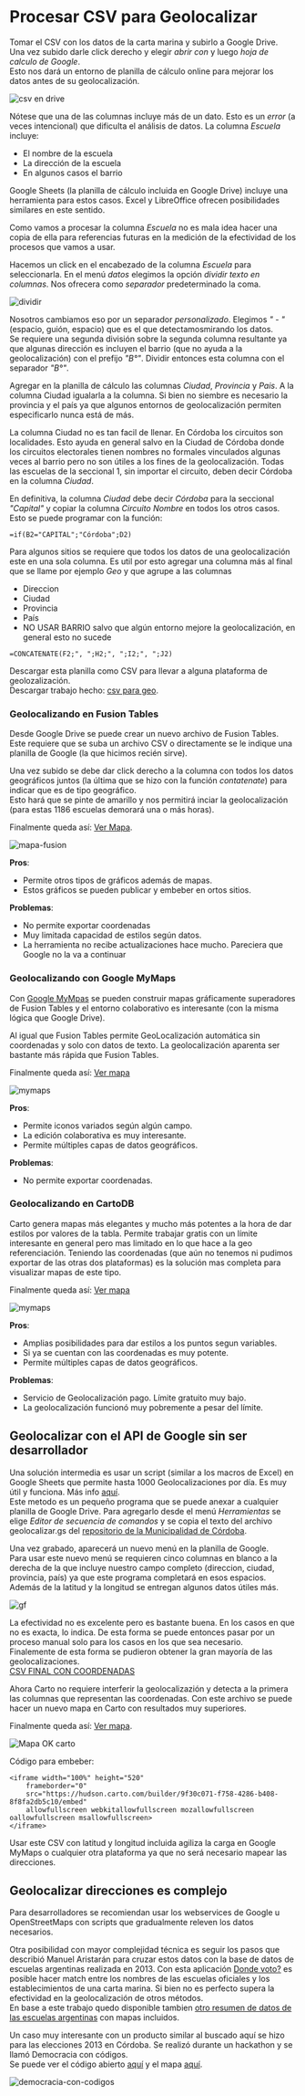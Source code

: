 # Procesar CSV para Geolocalizar

Tomar el CSV con los datos de la carta marina y subirlo a Google Drive.  
Una vez subido darle click derecho y elegir _abrir con_ y luego _hoja de calculo de Google_.  
Esto nos dará un entorno de planilla de cálculo online para mejorar los datos antes de su geolocalización.  

![csv en drive](../img/csv-en-gdrive.png)

Nótese que una de las columnas incluye más de un dato. Esto es un _error_ (a veces intencional) que dificulta el análisis de datos. La columna _Escuela_ incluye:
 - El nombre de la escuela
 - La dirección de la escuela
 - En algunos casos el barrio

Google Sheets (la planilla de cálculo incluida en Google Drive) incluye una herramienta para estos casos. Excel y LibreOffice ofrecen posibilidades similares en este sentido.  

Como vamos a procesar la columna _Escuela_ no es mala idea hacer una copia de ella para referencias futuras en la medición de la efectividad de los procesos que vamos a usar.  

Hacemos un click en el encabezado de la columna _Escuela_ para seleccionarla. En el menú _datos_ elegimos la opción _dividir texto en columnas_. Nos ofrecera como _separador_ predeterminado la coma.  

![dividir](../img/dividir-texto-en-col.png)

Nosotros cambiamos eso por un separador _personalizado_. Elegimos _" - "_ (espacio, guión, espacio) que es el que detectamosmirando los datos.  
Se requiere una segunda división sobre la segunda columna resultante ya que algunas dirección es incluyen el barrio (que no ayuda a la geolocalización) con el prefijo _"B°"_. Dividir entonces esta columna con el separador _"B°"_.  

Agregar en la planilla de cálculo las columnas _Ciudad_, _Provincia_ y _Pais_. A la columna Ciudad igualarla a la columna. Si bien no siembre es necesario la provincia y el país ya que algunos entornos de geolocalización permiten especificarlo nunca está de más.   

La columna Ciudad no es tan facil de llenar. En Córdoba los circuitos son localidades. Esto ayuda en general salvo en la Ciudad de Córdoba donde los circuitos electorales tienen nombres no formales vinculados algunas veces al barrio pero no son útiles a los fines de la geolocalización. Todas las escuelas de la seccional 1, sin importar el circuito, deben decir Córdoba en la columna _Ciudad_.  

En definitiva, la columna _Ciudad_ debe decir _Córdoba_ para la seccional _"Capital"_ y copiar la columna _Circuito Nombre_ en todos los otros casos. Esto se puede programar con la función: 

```
=if(B2="CAPITAL";"Córdoba";D2)
```

Para algunos sitios se requiere que todos los datos de una geolocalización este en una sola columna. Es util por esto agregar una columna más al final que se llame por ejemplo _Geo_ y que agrupe a las columnas
 - Direccion
 - Ciudad
 - Provincia
 - País
 - NO USAR BARRIO salvo que algún entorno mejore la geolocalización, en general esto no sucede

```
=CONCATENATE(F2;", ";H2;", ";I2;", ";J2)
```

Descargar esta planilla como CSV para llevar a alguna plataforma de geolozalización.  
Descargar trabajo hecho: [csv para geo](../recursos/escuelas-elecciones-2015-cordoba-FINAL-PARA-GEO.csv).  

### Geolocalizando en Fusion Tables

Desde Google Drive se puede crear un nuevo archivo de Fusion Tables. Este requiere que se suba un archivo CSV o directamente se le indique una planilla de Google (la que hicimos recién sirve).  

Una vez subido se debe dar click derecho a la columna con todos los datos geográficos juntos (la última que se hizo con la función _contatenate_) para indicar que es de tipo geográfico.  
Esto hará que se pinte de amarillo y nos permitirá inciar la geolocalización (para estas 1186 escuelas demorará una o más horas).  

Finalmente queda así: [Ver Mapa](https://fusiontables.google.com/embedviz?q=select+col11+from+1Se7MLXEFxIPOExxpSfEUNoMmY2p3Kh-AV3jWQS-e&viz=MAP&h=false&lat=-32.730273776177484&lng=-61.927968202880834&t=1&z=6&l=col11&y=3&tmplt=5&hml=GEOCODABLE).  

![mapa-fusion](../img/mapa-fusion-tables.png)

**Pros**:
 - Permite otros tipos de gráficos además de mapas.
 - Estos gráficos se pueden publicar y embeber en ortos sitios. 
  
**Problemas**: 
 - No permite exportar coordenadas
 - Muy limitada capacidad de estilos según datos.
 - La herramienta no recibe actualizaciones hace mucho. Pareciera que Google no la va a continuar


### Geolocalizando con Google MyMaps

Con [Google MyMpas](https://www.google.com/maps/d/) se pueden construir mapas gráficamente superadores de Fusion Tables y el entorno colaborativo es interesante (con la misma lógica que Google Drive).  

Al igual que Fusion Tables permite GeoLocalización automática sin coordenadas y solo con datos de texto. La geolocalización aparenta ser bastante más rápida que Fusion Tables.  

Finalmente queda así: [Ver mapa](https://www.google.com/maps/d/view?mid=1zKL3m91IkHFJBXvDcE1kaVQJvfo&ll=-31.861778787428463%2C-63.61520641928098&z=7)

![mymaps](../img/mapa-google-mymaps.png)

**Pros**: 
 - Permite iconos variados según algún campo.
 - La edición colaborativa es muy interesante.
 - Permite múltiples capas de datos geográficos.

**Problemas**: 
 - No permite exportar coordenadas.


### Geolocalizando en CartoDB

Carto genera mapas más elegantes y mucho más potentes a la hora de dar estilos por valores de la tabla. Permite trabajar gratis con un límite interesante en general pero mas limitado en lo que hace a la geo referenciación. Teniendo las coordenadas (que aún no tenemos ni pudimos exportar de las otras dos plataformas) es la solución mas completa para visualizar mapas de este tipo.  

Finalmente queda así: [Ver mapa](https://hudson.carto.com/builder/170fae5b-d302-4482-aa4d-13b67df9209b/embed)

![mymaps](../img/mapa-carto.png)

**Pros**:
 - Amplias posibilidades para dar estilos a los puntos segun variables.
 - Si ya se cuentan con las coordenadas es muy potente.
 - Permite múltiples capas de datos geográficos.

**Problemas**: 
 - Servicio de Geolocalización pago. Límite gratuito muy bajo.
 - La geolocalización funcionó muy pobremente a pesar del límite. 


## Geolocalizar con el API de Google sin ser desarrollador

Una solución intermedia es usar un script (similar a los macros de Excel) en Google Sheets que permite hasta 1000 Geolocalizaciones por día. Es muy útil y funciona. Más info [aquí](https://www.datavizforall.org/transform/geocode/).  
Este metodo es un pequeño programa que se puede anexar a cualquier planilla de Google Drive. Para agregarlo desde el menú _Herramientas_ se elige _Editor de secuencia de comandos_ y se copia el texto del archivo geolocalizar.gs del [repositorio de la Municipalidad de Córdoba](https://github.com/ModernizacionMuniCBA/muni-google-util-app-scripts/tree/master/geolocalizar%20desde%20direccion).  


Una vez grabado, aparecerá un nuevo menú en la planilla de Google.  
Para usar este nuevo menú se requieren cinco columnas en blanco a la derecha de la que incluye nuestro campo completo (direccion, ciudad, provincia, país) ya que este programa completará en esos espacios. Además de la latitud y la longitud se entregan algunos datos útiles más.  

![gf](/img/google-sheets-geocoder-census-geographies.gif)

La efectividad no es excelente pero es bastante buena. En los casos en que no es exacta, lo indica. De esta forma se puede entonces pasar por un proceso manual solo para los casos en los que sea necesario.  
Finalemente de esta forma se pudieron obtener la gran mayoría de las geolocalizaciones.  
[CSV FINAL CON COORDENADAS](../recursos/escuelas-elecciones-2015-cordoba-FINAL-CON-GEO.csv)

Ahora Carto no requiere interferir la geolocalizazión y detecta a la primera las columnas que representan las coordenadas. Con este archivo se puede hacer un nuevo mapa en Carto con resultados muy superiores.  

Finalmente queda así: [Ver mapa](https://hudson.carto.com/builder/9f30c071-f758-4286-b408-8f8fa2db5c10/embed).  

![Mapa OK carto](../img/carto2-ok.png)

Código para embeber:  
```
<iframe width="100%" height="520" 
    frameborder="0" 
    src="https://hudson.carto.com/builder/9f30c071-f758-4286-b408-8f8fa2db5c10/embed" 
    allowfullscreen webkitallowfullscreen mozallowfullscreen oallowfullscreen msallowfullscreen>
</iframe>
```

Usar este CSV con latitud y longitud incluida agiliza la carga en Google MyMaps o cualquier otra plataforma ya que no será necesario mapear las direcciones.  


## Geolocalizar direcciones es complejo

Para desarrolladores se recomiendan usar los webservices de Google u OpenStreetMaps con scripts que gradualmente releven los datos necesarios.  

Otra posibilidad con mayor complejidad técnica es seguir los pasos que describió Manuel Aristarán para cruzar estos datos con la base de datos de escuelas argentinas realizada en 2013. Con esta aplicación [Donde voto?](https://github.com/jazzido/dondevoto) es posible hacer match entre los nombres de las escuelas oficiales y los establecimientos de una carta marina. Si bien no es perfecto supera la efectividad en la geolocalización de otros métodos.  
En base a este trabajo quedo disponible tambien [otro resumen de datos de las escuelas argentinas](https://github.com/avdata99/escuelas-argentinas) con mapas incluidos.  

Un caso muy interesante con un producto similar al buscado aquí se hizo para las elecciones 2013 en Córdoba. Se realizó durante un hackathon y se llamó Democracia con códigos.    
Se puede ver el código abierto [aquí](http://democraciaconcodigos.github.io/) y el mapa [aquí](http://democraciaconcodigos.github.io/election-2013/).  

![democracia-con-codigos](../img/democracia-con-codigos.png)  
